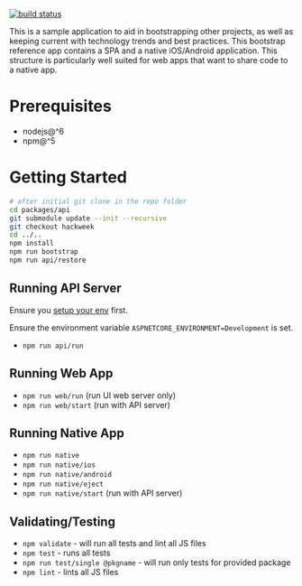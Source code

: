 [![build status](https://travis-ci.org/andrew-codes/hack-week-august-2017.svg?branch=master)](https://travis-ci.org/andrew-codes/hack-week-august-2017)

This is a sample application to aid in bootstrapping other projects, as well as keeping current with technology trends and best practices.  This bootstrap reference app contains a SPA and a native iOS/Android application. This structure is particularly well suited for web apps that want to share code to a native app.

# Prerequisites

- nodejs@^6
- npm@^5

# Getting Started

```bash
# after initial git clone in the repo folder
cd packages/api
git submodule update --init --recursive
git checkout hackweek
cd ../..
npm install
npm run bootstrap
npm run api/restore
```

## Running API Server
Ensure you [setup your env](packages/api/README.md) first.

Ensure the environment variable `ASPNETCORE_ENVIRONMENT=Development` is set.

- `npm run api/run`

## Running Web App

- `npm run web/run` (run UI web server only)
- `npm run web/start` (run with API server)

## Running Native App

- `npm run native`
- `npm run native/ios`
- `npm run native/android`
- `npm run native/eject`
- `npm run native/start` (run with API server)

## Validating/Testing

- `npm validate` - will run all tests and lint all JS files
- `npm test` - runs all tests
- `npm run test/single @pkgname` - will run only tests for provided package
- `npm lint` - lints all JS files


